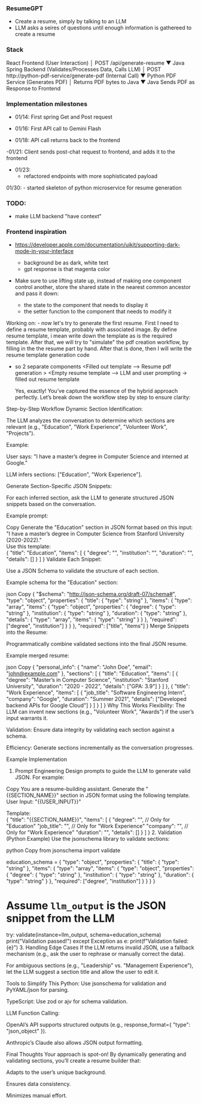 ### ResumeGPT 
- Create a resume, simply by talking to an LLM
- LLM asks a seires of questions until enough information is gathereed to create a resume

### Stack
React Frontend (User Interaction)
  │
  POST /api/generate-resume
  ▼
Java Spring Backend (Validates/Processes Data, Calls LLM)
  │
  POST http://python-pdf-service/generate-pdf (Internal Call)
  ▼
Python PDF Service (Generates PDF)
  │
  Returns PDF bytes to Java
  ▼
Java Sends PDF as Response to Frontend


### Implementation milestones 
- 01/14: First spring Get and Post request 

- 01/16: First API call to Gemini Flash

- 01/18: API call returns back to the frontend 

-01/21:
    Client sends post-chat request to frontend, and adds it to the frontend

- 01/23:
    - refactored endpoints with more sophisticated payload 

01/30:
    - started skeleton of python microservice for resume generation

### TODO:
- make LLM backend "have context"


### Frontend inspiration
- https://developer.apple.com/documentation/uikit/supporting-dark-mode-in-your-interface
    - background be as dark, white text
    - gpt response is that magenta color


- Make sure to use lifting state up, instead of making one component control another, store the shared state in the nearest common ancestor and pass it down:
    - the state to the component that needs to display it 
    - the setter function to the component that needs to modify it 


Working on:
    - now let's try to generate the first resume. First I need to define a resume template, probably with associated image. By define resume template, i mean write down the template as is the required template. After that, we will try to "simulate" the pdf creation workflow, by filling in the the resume part by hand. After that is done, then I will write the resume template generation code 
  
  - so 2 separate components
    <Filled out template --> Resume pdf generation >
    <Empty resume template --> LLM and user prompting -> filled out resume template 

    Yes, exactly! You’ve captured the essence of the hybrid approach perfectly. Let’s break down the workflow step by step to ensure clarity:

Step-by-Step Workflow
Dynamic Section Identification:

The LLM analyzes the conversation to determine which sections are relevant (e.g., "Education", "Work Experience", "Volunteer Work", "Projects").

Example:

User says: "I have a master’s degree in Computer Science and interned at Google."

LLM infers sections: ["Education", "Work Experience"].

Generate Section-Specific JSON Snippets:

For each inferred section, ask the LLM to generate structured JSON snippets based on the conversation.

Example prompt:

Copy
Generate the "Education" section in JSON format based on this input:  
"I have a master’s degree in Computer Science from Stanford University (2020-2022)."  
Use this template:  
{
  "title": "Education",
  "items": [
    {
      "degree": "",
      "institution": "",
      "duration": "",
      "details": []
    }
  ]
}
Validate Each Snippet:

Use a JSON Schema to validate the structure of each section.

Example schema for the "Education" section:

json
Copy
{
  "$schema": "http://json-schema.org/draft-07/schema#",
  "type": "object",
  "properties": {
    "title": { "type": "string" },
    "items": {
      "type": "array",
      "items": {
        "type": "object",
        "properties": {
          "degree": { "type": "string" },
          "institution": { "type": "string" },
          "duration": { "type": "string" },
          "details": { "type": "array", "items": { "type": "string" } }
        },
        "required": ["degree", "institution"]
      }
    }
  },
  "required": ["title", "items"]
}
Merge Snippets into the Resume:

Programmatically combine validated sections into the final JSON resume.

Example merged resume:

json
Copy
{
  "personal_info": { "name": "John Doe", "email": "john@example.com" },
  "sections": [
    {
      "title": "Education",
      "items": [
        {
          "degree": "Master’s in Computer Science",
          "institution": "Stanford University",
          "duration": "2020 - 2022",
          "details": ["GPA: 3.9"]
        }
      ]
    },
    {
      "title": "Work Experience",
      "items": [
        {
          "job_title": "Software Engineering Intern",
          "company": "Google",
          "duration": "Summer 2021",
          "details": ["Developed backend APIs for Google Cloud"]
        }
      ]
    }
  ]
}
Why This Works
Flexibility: The LLM can invent new sections (e.g., "Volunteer Work", "Awards") if the user’s input warrants it.

Validation: Ensure data integrity by validating each section against a schema.

Efficiency: Generate sections incrementally as the conversation progresses.

Example Implementation
1. Prompt Engineering
Design prompts to guide the LLM to generate valid JSON. For example:

Copy
You are a resume-building assistant. Generate the "{{SECTION_NAME}}" section in JSON format using the following template.  
User Input: "{{USER_INPUT}}"  

Template:  
{
  "title": "{{SECTION_NAME}}",
  "items": [
    {
      "degree": "",      // Only for "Education"
      "job_title": "",   // Only for "Work Experience"
      "company": "",     // Only for "Work Experience"
      "duration": "",
      "details": []
    }
  ]
}
2. Validation (Python Example)
Use the jsonschema library to validate sections:

python
Copy
from jsonschema import validate

education_schema = {
  "type": "object",
  "properties": {
    "title": { "type": "string" },
    "items": {
      "type": "array",
      "items": {
        "type": "object",
        "properties": {
          "degree": { "type": "string" },
          "institution": { "type": "string" },
          "duration": { "type": "string" }
        },
        "required": ["degree", "institution"]
      }
    }
  }
}

# Assume `llm_output` is the JSON snippet from the LLM
try:
    validate(instance=llm_output, schema=education_schema)
    print("Validation passed!")
except Exception as e:
    print(f"Validation failed: {e}")
3. Handling Edge Cases
If the LLM returns invalid JSON, use a fallback mechanism (e.g., ask the user to rephrase or manually correct the data).

For ambiguous sections (e.g., "Leadership" vs. "Management Experience"), let the LLM suggest a section title and allow the user to edit it.

Tools to Simplify This
Python: Use jsonschema for validation and PyYAML/json for parsing.

TypeScript: Use zod or ajv for schema validation.

LLM Function Calling:

OpenAI’s API supports structured outputs (e.g., response_format={ "type": "json_object" }).

Anthropic’s Claude also allows JSON output formatting.

Final Thoughts
Your approach is spot-on! By dynamically generating and validating sections, you’ll create a resume builder that:

Adapts to the user’s unique background.

Ensures data consistency.

Minimizes manual effort.

